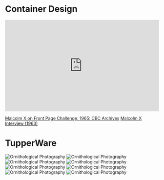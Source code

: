 # Container Design
<iframe height="300" style="width: 100%;" scrolling="no" title="CurrentlyCompiling" src="https://codepen.io/ricoThaka/embed/preview/azzqYBQ?default-tab=html%2Cresult" frameborder="no" loading="lazy" allowtransparency="true" allowfullscreen="true">
  See the Pen <a href="https://codepen.io/ricoThaka/pen/azzqYBQ">
  CurrentlyCompiling</a> by ricoThaka (<a href="https://codepen.io/ricoThaka">@ricoThaka</a>)
  on <a href="https://codepen.io">CodePen</a>.
</iframe>

[Malcolm X on Front Page Challenge, 1965: CBC Archives](https://www.youtube.com/watch?v=C7IJ7npTYrU&ab_channel=CBC) [Malcolm X Interview (1963)]()

# TupperWare

<div class="tupperware">

<img src="https://pbs.twimg.com/media/GAIhWrLa0AAXHYv?format=jpg&amp;name=medium" alt="Ornithological Photography" />
<img src="https://pbs.twimg.com/media/GAIhYsiaYAAXyDu?format=jpg&amp;name=medium" alt="Ornithological Photography" />

</div>
<div class="tupperware">

<img src="https://pbs.twimg.com/media/GAIhWrLa0AAXHYv?format=jpg&amp;name=medium" alt="Ornithological Photography" />
<img src="https://pbs.twimg.com/media/GAIhYsiaYAAXyDu?format=jpg&amp;name=medium" alt="Ornithological Photography" />
<img src="https://pbs.twimg.com/media/F_XKjxubUAAizrB?format=jpg&amp;name=large" alt="Ornithological Photography" />
<img src="https://pbs.twimg.com/media/F_XKmh7akAAUDPJ?format=jpg&amp;name=large" alt="Ornithological Photography" />
</div>

<div class="tupperware">

<img src="https://pbs.twimg.com/media/GAIhWrLa0AAXHYv?format=jpg&amp;name=medium" alt="Ornithological Photography" />
<img src="https://pbs.twimg.com/media/GAIhYsiaYAAXyDu?format=jpg&amp;name=medium" alt="Ornithological Photography" />

</div>